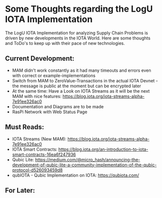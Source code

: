 [UC]: img/under-construction.jpg
[DHT11_GPIO]: img\dht11_gpio.png

# Some Thoughts regarding the LogU IOTA Implementation

The LogU IOTA Implementation for analyzing Supply Chain Problems is driven by new developments in the IOTA World. Here are some thoughts and ToDo's to keep up with their pace of new technologies.

## Current Development:

* MAM didn't work constantly as it had many timeouts and errors even with correct or example-implementations
* Switch from MAM to ZeroValue-Transactions in the actual IOTA Devnet - the message is public at the moment but can be encrypted later
* At the same time: Have a Look on IOTA Streams as it will be the next MAM with nice features: https://blog.iota.org/iota-streams-alpha-7e91ee326ac0
* Documentation and Diagrams are to be made
* RasPi Network with Web Status Page

## Must Reads:

* IOTA Streams (New MAM): https://blog.iota.org/iota-streams-alpha-7e91ee326ac0
* IOTA Smart Contracts: https://blog.iota.org/an-introduction-to-iota-smart-contracts-16ea6f247936
* Qubic Lite: https://medium.com/@micro_hash/announcing-the-development-of-qubic-lite-a-community-implementation-of-the-qubic-protocol-d526093459d8
* qubIOTA - Qubic Implementation on IOTA: https://qubiota.com/

## For Later: